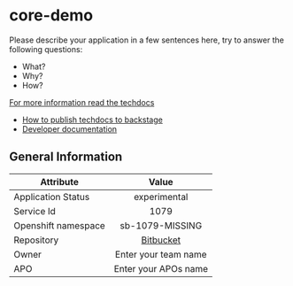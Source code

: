 # core-demo 
Please describe your application in a few sentences here, try to answer the following questions:

* What?
* Why?
* How?



[For more information read the techdocs](docs/index.md)
* [How to publish techdocs to backstage](https://spacetime.swedbank.net/#/status/backstage?id=application-documentation)
* [Developer documentation](docs/developer.md)


## General Information
|Attribute|Value|
|----|:-------:|
|Application Status|experimental|
|Service Id| 1079 |
|Openshift namespace| sb-1079-MISSING|
|Repository|[Bitbucket](https://please-link-to-your-repo.invalid)|
|Owner|Enter your team name|
|APO| Enter your APOs name|

